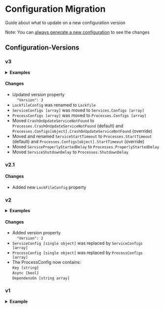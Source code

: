 # Configuration Migration
Guide about what to update on a new configuration version

Note: You can [always generate a new configuration](Configuration.md#genconfig) to see the changes

## Configuration-Versions

### v3
<details>
<summary>
<b>Examples</b>
</summary>

``liveupdate.json``
```JSON
{
  "Version": 3,
  "Name": "LiveUpdate_Launcher",
  "LockFile": {
    "Enabled": false,
    "LockFileExtension": ".lock",
    "ReNewLockFileAfter": "1.00:00:00",
    "LockFileInvalidAfter": "3.00:00:00"
  },
  "Services": {
    "CrashOnUpdateServiceNotFound": true,
    "StartTimeout": "00:00:10",
    "ProperlyStartedDelay": "00:00:01",
    "ShutdownDelay": "00:00:01",
    "Configs": [
      {
        "ServiceName": "MSI_LiveUpdate_Service",
        "CrashOnUpdateServiceNotFound": null,
        "StartTimeout": null
      }
    ]
  },
  "Processes": {
    "Configs": [
    {
      "Key": "live update",
      "WorkDir": "C:\\Program Files (x86)\\MSI\\Live Update",
      "FilePath": "C:\\Program Files (x86)\\MSI\\Live Update\\Live Update.exe",
      "Args": "/START",
      "Timeout": null,
      "Async": false,
      "DependsOn": []
    }
  ]
  },
  "StayingOpenBeforeEnding": "00:00:00.5000000"
}
```

``openvpn.json`` - Only with required and overridden  fields
```JSON
{
  "Version": 3,
  "Name": "OpenVPN_Launcher",
  "Services": {
    "CrashOnUpdateServiceNotFound": true,
    "Configs": [
      {
        "ServiceName": "agent_ovpnconnect"
      },
      {
        "ServiceName": "ovpnhelper_service"
      }
    ]
  },
  "Processes": {
    "Configs": [
      {
        "WorkDir": "C:\\Program Files\\OpenVPN Connect\\",
        "FilePath": "C:\\Program Files\\OpenVPN Connect\\OpenVPNConnect.exe",
        "DependsOn": []
      }
    ]
  }
}
```

</details>

#### Changes
* Updated version property<br>``  "Version": 3``
* ``LockfileConfig`` was renamed to ``Lockfile``
* ``ServiceConfigs [array]`` was moved to ``Services.Configs [array]``
* ``ProcessConfigs [array]`` was moved to ``Processes.Configs [array]``
* Moved ``CrashOnUpdateServiceNotFound`` to ``Processes.CrashOnUpdateServiceNotFound`` (default) and ``Processes.Configs[object].CrashOnUpdateServiceNotFound`` (override)
* Moved and renamed ``ServiceStartTimeout`` to ``Processes.StartTimeout`` (default) and ``Processes.Configs[object].StartTimeout`` (override)
* Moved ``ServiceProperlyStartedDelay`` to ``Processes.ProperlyStartedDelay``
* Moved ``ServiceShutdownDelay`` to ``Processes.ShutdownDelay``

### v2.1 
#### Changes
* Added new ``LockFileConfig`` property

### v2
<details>
<summary>
<b>Examples</b>
</summary>

``liveupdate.json``
```JSON
{
  "Version": 2,
  "Name": "LiveUpdate_Launcher",
  "ServiceConfigs": [
    {
      "ServiceName": "MSI_LiveUpdate_Service"
    }
  ],
  "ProcessConfigs": [
    {
      "Key": "abc",
      "WorkDir": "C:\\Program Files (x86)\\MSI\\Live Update",
      "FilePath": "C:\\Program Files (x86)\\MSI\\Live Update\\Live Update.exe",
      "Args": "/START",
      "Timeout": null,
      "Async": false,
      "DependsOn": []
    }
  ],
  "CrashOnUpdateServiceNotFound": false,
  "ServiceStartTimeout": "00:00:10",
  "ServiceProperlyStartedDelay": "00:00:01",
  "ServiceShutdownDelay": "00:00:01",
  "StayingOpenBeforeEnding": "00:00:00.5000000"
}
```

``openvpn.json``
```JSON
{
  "Version": 2,
  "Name": "OpenVPN_Launcher",
  "ServiceConfigs": [
    {
      "ServiceName": "agent_ovpnconnect"
    },
    {
      "ServiceName": "ovpnhelper_service"
    }
  ],
  "ProcessConfigs": [
    {
      "Key": null,
      "WorkDir": "C:\\Program Files\\OpenVPN Connect\\",
      "FilePath": "C:\\Program Files\\OpenVPN Connect\\OpenVPNConnect.exe",
      "Args": null,
      "Timeout": null,
      "Async": false,
      "DependsOn": []
    }
  ],
  "CrashOnUpdateServiceNotFound": true,
  "ServiceStartTimeout": "00:00:10",
  "ServiceProperlyStartedDelay": "00:00:00",
  "ServiceShutdownDelay": "00:00:01",
  "StayingOpenBeforeEnding": "00:00:00.5000000"
}
```

</details>

#### Changes
* Added version property<br>``  "Version": 2``
* ``ServiceConfig [single object]`` was replaced by ``ServiceConfigs [array]``
* ``ProcessConfig [single object]`` was replaced by ``ProcessConfigs [array]``
* The ProcessConfig now contains:<br>``Key [string]``<br>``Async [bool]``<br>``DependensOn [string array]``

### v1
<details>
<summary>
<b>Example</b>
</summary>

``example_config.json``
```JSON
{
  "Name": "SomeUpdater_NoAutoService_Launcher",
  "ServiceConfig": {
    "ServiceName": "Some_Updater_Service"
  },
  "ProcessConfig": {
    "WorkDir": "C:\\Program Files (x86)\\Some\\Live Update",
    "FilePath": "C:\\Program Files (x86)\\Some\\Live Update\\Live Update.exe",
    "Args": "/START",
    "Timeout": null
  },
  "CrashOnUpdateServiceNotFound": false,
  "ServiceStartTimeout": "00:00:10",
  "ServiceProperlyStartedDelay": "00:00:01",
  "ServiceShutdownDelay": "00:00:01",
  "StayingOpenBeforeEnding": "00:00:00.5000000"
}
```

</details>
